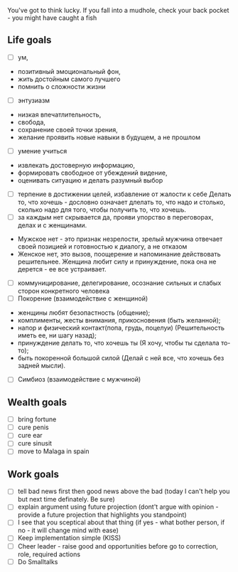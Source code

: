 You've got to think lucky. If you fall into a mudhole, check your back pocket - you might have caught a fish

## Life goals

- [ ] ум, 
* позитивный эмоциональный фон, 
* жить достойным самого лучшего
* помнить о сложности жизни
- [ ] энтузиазм
* низкая впечатлительность, 
* свобода, 
* сохранение своей точки зрения,
* желание проявить новые навыки в будущем, а не прошлом
- [ ] умение учиться
* извлекать достоверную информацию, 
* формировать свободное от убеждений видение, 
* оценивать ситуацию и делать разумный выбор
- [ ] терпение в достижении целей, избавление от жалости к себе 
Делать то, что хочешь - дословно означает длелать то, что надо и столько,
сколько надо для того, чтобы получить то, что хочешь.
- [ ] за каждым нет скрывается да, прояви упорство в переговорах, делах и с женщинами. 
* Мужское нет - это признак незрелости, зрелый мужчина отвечает своей позицией и готовностью к диалогу, а не отказом
* Женское нет, это вызов, поощерение и напоминание действовать решительнее. 
Женщина любит силу и принуждение, пока она не дерется - ее все устраивает.
- [ ] коммуницирование, делегирование, осознание сильных и слабых сторон конкретного человека
- [ ] Покорение (взаимодействие с женщиной) 
* женщины любят безопастность (общение);
* комплименты, жесты внимания, прикосновения (быть желанной);
* напор и физический контакт(попа, грудь, поцелуи) (Решительность иметь ее, ни шагу назад);
* принуждение делать то, что хочешь ты (Я хочу, чтобы ты сделала то-то);
* быть покоренной большой силой (Делай с ней все, что хочешь без задней мысли). 
- [ ] Симбиоз (взаимодействие с мужчиной)  

## Wealth goals

- [ ] bring fortune
- [ ] cure penis
- [ ] cure ear
- [ ] cure sinusit
- [ ] move to Malaga in spain

## Work goals

- [ ] tell bad news first then good news above the bad (today I can't help you but next time definately. Be sure)
- [ ] explain argument using future projection (dont't argue with opinion - provide a future projection that highlights you standpoint)
- [ ] I see that you sceptical about that thing (if yes - what bother person, if no - it will change mind with ease)
- [ ] Keep implementation simple (KISS)
- [ ] Cheer leader - raise good and opportunities before go to correction, role, required actions
- [ ] Do Smalltalks
